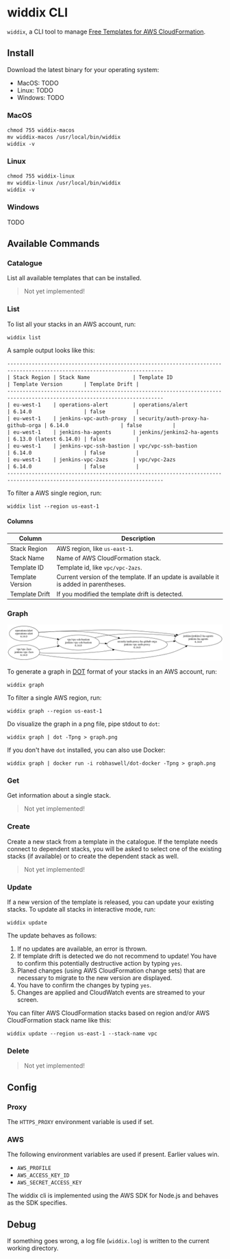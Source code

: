 # widdix CLI

`widdix`, a CLI tool to manage [Free Templates for AWS CloudFormation](https://github.com/widdix/aws-cf-templates).

## Install

Download the latest binary for your operating system:

* MacOS: TODO
* Linux: TODO
* Windows: TODO

### MacOS

```
chmod 755 widdix-macos
mv widdix-macos /usr/local/bin/widdix
widdix -v
```

### Linux

```
chmod 755 widdix-linux
mv widdix-linux /usr/local/bin/widdix
widdix -v
```

### Windows

TODO

## Available Commands

### Catalogue

List all available templates that can be installed.

> Not yet implemented!

### List

To list all your stacks in an AWS account, run:

```
widdix list
```

A sample output looks like this:

```
-------------------------------------------------------------------------------------------------------------------------
| Stack Region | Stack Name              | Template ID                        | Template Version       | Template Drift |
-------------------------------------------------------------------------------------------------------------------------
| eu-west-1    | operations-alert        | operations/alert                   | 6.14.0                 | false          |
| eu-west-1    | jenkins-vpc-auth-proxy  | security/auth-proxy-ha-github-orga | 6.14.0                 | false          |
| eu-west-1    | jenkins-ha-agents       | jenkins/jenkins2-ha-agents         | 6.13.0 (latest 6.14.0) | false          |
| eu-west-1    | jenkins-vpc-ssh-bastion | vpc/vpc-ssh-bastion                | 6.14.0                 | false          |
| eu-west-1    | jenkins-vpc-2azs        | vpc/vpc-2azs                       | 6.14.0                 | false          |
-------------------------------------------------------------------------------------------------------------------------
```

To filter a AWS single region, run:

```
widdix list --region us-east-1
```

#### Columns

| Column           | Description                                                                            |
| ---------------- | -------------------------------------------------------------------------------------- |
| Stack Region     | AWS region, like `us-east-1`.                                                          |
| Stack Name       | Name of AWS CloudFormation stack.                                                      |
| Template ID      | Template id, like `vpc/vpc-2azs`.                                                      |
| Template Version | Current version of the template. If an update is available it is added in parentheses. |
| Template Drift   | If you modified the template drift is detected.                                        |

### Graph

![Graph](graph.png)

To generate a graph in [DOT](https://graphviz.gitlab.io/_pages/doc/info/lang.html) format of your stacks in an AWS account, run:

```
widdix graph
```

To filter a single AWS region, run:

```
widdix graph --region us-east-1
```

Do visualize the graph in a png file, pipe stdout to `dot`:

```
widdix graph | dot -Tpng > graph.png
```

If you don't have `dot` installed, you can also use Docker:

```
widdix graph | docker run -i robhaswell/dot-docker -Tpng > graph.png
```

### Get

Get information about a single stack.

> Not yet implemented!

### Create

Create a new stack from a template in the catalogue. If the template needs connect to dependent stacks, you will be asked to select one of the existing stacks (if available) or to create the dependent stack as well.

> Not yet implemented!

### Update

If a new version of the template is released, you can update your existing stacks. To update all stacks in interactive mode, run:

```
widdix update
```

The update behaves as follows:

1. If no updates are available, an error is thrown.
1. If template drift is detected we do not recommend to update! You have to confirm this potentially destructive action by typing `yes`.
1. Planed changes (using AWS CloudFormation change sets) that are necessary to migrate to the new version are displayed. 
1. You have to confirm the changes by typing `yes`.
1. Changes are applied and CloudWatch events are streamed to your screen.

You can filter AWS CloudFormation stacks based on region and/or AWS CloudFormation stack name like this:

```
widdix update --region us-east-1 --stack-name vpc
```

### Delete

> Not yet implemented!

## Config

### Proxy

The `HTTPS_PROXY` environment variable is used if set.

### AWS

The following environment variables are used if present. Earlier values win.

* `AWS_PROFILE`
* `AWS_ACCESS_KEY_ID`
* `AWS_SECRET_ACCESS_KEY`

The widdix cli is implemented using the AWS SDK for Node.js and behaves as the SDK specifies.

## Debug

If something goes wrong, a log file (`widdix.log`) is written to the current working directory.
